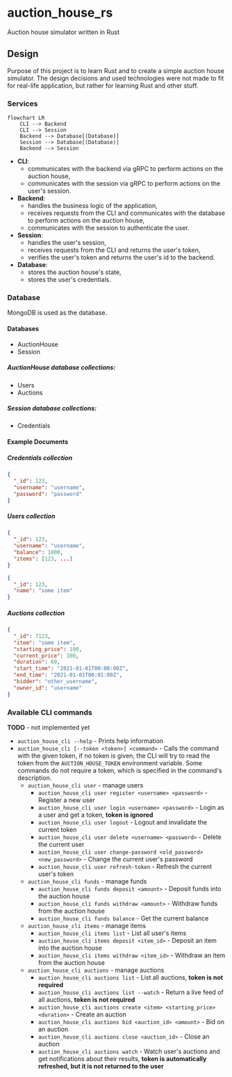 # auction_house_rs
Auction house simulator written in Rust

## Design

Purpose of this project is to learn Rust and to create a simple auction house simulator.
The design decisions and used technologies were not made to fit for real-life  application,
but rather for learning Rust and other stuff.

### Services

```mermaid
flowchart LR
    CLI --> Backend
    CLI --> Session
    Backend --> Database[(Database)]
    Session --> Database[(Database)]
    Backend --> Session
```

- **CLI**: 
  - communicates with the backend via gRPC to perform actions on the auction house,
  - communicates with the session via gRPC to perform actions on the user's session.
- **Backend**:
  - handles the business logic of the application,
  - receives requests from the CLI and communicates with the database to perform actions on the auction house,
  - communicates with the session to authenticate the user.
- **Session**:
  - handles the user's session,
  - receives requests from the CLI and returns the user's token,
  - verifies the user's token and returns the user's id to the backend.
- **Database**:
  - stores the auction house's state,
  - stores the user's credentials.

### Database

MongoDB is used as the database.

#### Databases
  - AuctionHouse
  - Session

##### AuctionHouse database collections:
  - Users
  - Auctions

##### Session database collections:
  - Credentials

#### Example Documents

##### Credentials collection

```json
{
  "_id": 123,
  "username": "username",
  "password": "password"
}
```

##### Users collection

```json
{
  "_id": 123,
  "username": "username",
  "balance": 1000,
  "items": [123, ...]
}
```

```json
{
  "_id": 123,
  "name": "some item"
}
```

##### Auctions collection

```json
{
  "_id": 7123,
  "item": "some item",
  "starting_price": 100,
  "current_price": 100,
  "duration": 60,
  "start_time": "2021-01-01T00:00:00Z",
  "end_time": "2021-01-01T00:01:00Z",
  "bidder": "other_username",
  "owner_id": "username"
}
```

### Available CLI commands

**TODO** - not implemented yet

- `auction_house_cli --help` - Prints help information
- `auction_house_cli [--token <token>] <command>` - Calls the command with the given token,
if no token is given, the CLI will try to read the token from the `AUCTION_HOUSE_TOKEN` environment variable.
Some commands do not require a token, which is specified in the command's description.
  - `auction_house_cli user` - manage users
    - `auction_house_cli user register <username> <password>` - Register a new user
    - `auction_house_cli user login <username> <password>` - Login as a user and get a token, **token is ignored**
    - `auction_house_cli user logout` - Logout and invalidate the current token
    - `auction_house_cli user delete <username> <password>` - Delete the current user
    - `auction_house_cli user change-password <old_password> <new_password>` - Change the current user's password
    - `auction_house_cli user refresh-token` - Refresh the current user's token
  - `auction_house_cli funds` - manage funds
    - `auction_house_cli funds deposit <amount>` - Deposit funds into the auction house
    - `auction_house_cli funds withdraw <amount>` - Withdraw funds from the auction house
    - `auction_house_cli funds balance` - Get the current balance
  - `auction_house_cli items` - manage items
    - `auction_house_cli items list` - List all user's items
    - `auction_house_cli items deposit <item_id>` - Deposit an item into the auction house
    - `auction_house_cli items withdraw <item_id>` - Withdraw an item from the auction house
  - `auction_house_cli auctions` - manage auctions
    - `auction_house_cli auctions list` - List all auctions, **token is not required**
    - `auction_house_cli auctions list --watch` - Return a live feed of all auctions, **token is not required**  
    - `auction_house_cli auctions create <item> <starting_price> <duration>` - Create an auction
    - `auction_house_cli auctions bid <auction_id> <amount>` - Bid on an auction
    - `auction_house_cli auctions close <auction_id>` - Close an auction
    - `auction_house_cli auctions watch` - Watch user's auctions and get notifications about their results, **token is automatically refreshed, but it is not returned to the user**